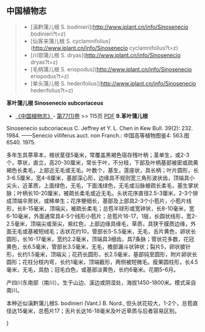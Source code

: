 

## 中国植物志

> * [滇黔蒲儿根  S.  bodinieri](http://www.iplant.cn/info/Sinosenecio bodinieri?t=z)
> * [仙客来蒲儿根  S.  cyclamnifolius](http://www.iplant.cn/info/Sinosenecio cyclamnifolius?t=z)
> * [川鄂蒲儿根  S.  dryas](http://www.iplant.cn/info/Sinosenecio dryas?t=z)
> * [毛柄蒲儿根  S.  eriopodus](http://www.iplant.cn/info/Sinosenecio eriopodus?t=z)
> * [单头蒲儿根  S.  hederifolius](http://www.iplant.cn/info/Sinosenecio hederifolius?t=z)


**革叶蒲儿根 Sinosenecio subcoriaceus**

* [《中国植物志》](http://www.iplant.cn/frps)- [第77(1)卷](http://www.iplant.cn/frps/vol/77(1)) >> 115页 [PDF](http://www.iplant.cn/frps/pdf/77(1)/115.PDF)
**9.革叶蒲儿根**

Sinosenecio subcoriaceus C. Jeffrey et Y. L. Chen in Kew Bull. 39(2): 232. 1984. ——Senecio villiferus auct. non Franch.: 中国高等植物图鉴4: 563.图6540. 1975.

多年生具葶草本，根状茎径5毫米，常覆盖黑褐色宿存残叶柄；茎单生，或2-3个，葶状，直立，高20-30厘米，常长于叶，不分枝，下部及叶柄基部被密或疏黄褐色长柔毛，上部近无毛或无毛。叶数个，基生，莲座状，具长柄；叶片圆形，长3-6.5厘米，宽4-8厘米，基部深心形，边缘具不规则宽三角形波状齿，顶端具小尖头，近革质，上面绿色，无毛，下面浅绿色，无毛或沿脉被疏长柔毛，基生掌状脉；叶柄长10-20厘米，被疏长柔毛或近无毛。头状花序直径2.5-3厘米，2-3个排成顶端伞房状，或稀单生；花序梗细长，基部及上部具2-3个小苞片，小苞片线形，长8-15毫米，顶端尖，被疏长柔毛；总苞半球形或宽钟状，长8-10毫米，宽6-10毫米，外面通常具4-5个线形小苞片；总苞片16-17，1层，长圆状线形，宽2-2.5毫米，顶端尖或渐尖，紫红色，上部边缘具缘毛，草质，具狭干膜质边缘，外面无毛或基被短绒毛；舌状花约10，管部长5-5.5毫米，无毛，舌片黄色，卵状长圆形，长16-17毫米，宽约2.2毫米，顶端具3细齿，具7条脉；管状花多数，花冠黄色，长6.5毫米，管部长3.5毫米，无毛，檐部漏斗状钟状；裂片5，卵状披针形，长约1.5毫米，顶端尖；花药长圆形，长2.5毫米，基部钝至圆形，附片卵状长圆形；花柱分枝内弯，长约1毫米，顶端截形，两侧被短微毛。瘦果圆柱形，长4.5毫米，无毛，具肋；冠毛白色，或基部淡黄色，长约6毫米。花期5-6月。

产四川东南部（南川）。生于山边、溪边或阴湿处，海拔1450-1800米。模式采自南川。

本种近似滇黔蒲儿根S. bodinieri (Vant.) B. Nord., 但头状花较大，1-2个，总苞直径达15毫米，总苞片17；舌片长达16-18毫米及叶近草质与后者容易区别。



}